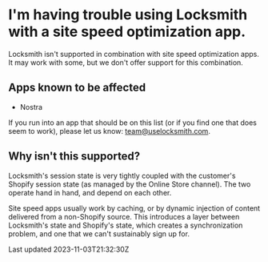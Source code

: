 # I'm having trouble using Locksmith with a site speed optimization app.

Locksmith isn't supported in combination with site speed optimization apps. It may work with some, but we don't offer support for this combination.

## Apps known to be affected

- Nostra

If you run into an app that should be on this list (or if you find one that does seem to work), please let us know: team@uselocksmith.com.

## Why isn't this supported?

Locksmith's session state is very tightly coupled with the customer's Shopify session state (as managed by the Online Store channel). The two operate hand in hand, and depend on each other.

Site speed apps usually work by caching, or by dynamic injection of content delivered from a non-Shopify source. This introduces a layer between Locksmith's state and Shopify's state, which creates a synchronization problem, and one that we can't sustainably sign up for.

Last updated 2023-11-03T21:32:30Z